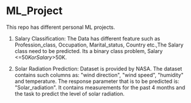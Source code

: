 # ML_Project
This repo has different personal ML projects.

1. Salary Classification:
The Data has different feature such as Profession_class, Occupation, Marital_status, Country etc.,The Salary class need to be predicted. Its a binary class problem, Salary <=$50K or Salary >$50K.

2. Solar Radiation Prediction:
Dataset is provided by NASA. The dataset contains such columns as: "wind direction", "wind speed", "humidity" and temperature. The response parameter that is to be predicted is: "Solar_radiation". It contains measurements for the past 4 months and the task to predict the level of solar radiation.
